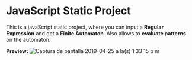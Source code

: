 JavaScript Static Project
=====================

This is a javaScript static project, where you can input a **Regular Expression** and get a **Finite Automaton**.
Also allows to **evaluate patterns** on the automaton.

**Preview:**
![Captura de pantalla 2019-04-25 a la(s) 1 33 15 p  m](https://user-images.githubusercontent.com/24831049/56759511-c0c16f80-675e-11e9-8d2c-d67d51379e5f.png)
